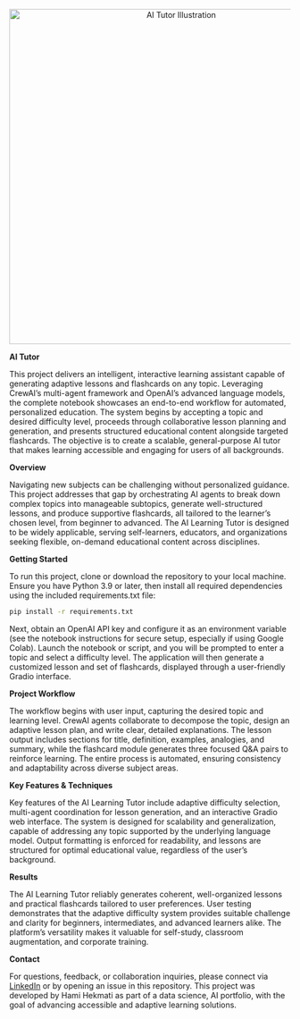 <p align="center">
  <img src="https://epe.brightspotcdn.com/a3/36/5d47f3024000ae9867227d35b389/ai-tutor-052023-1470419722-01.jpg" alt="AI Tutor Illustration" width="600"/>
</p>

**AI Tutor**

This project delivers an intelligent, interactive learning assistant capable of generating adaptive lessons and flashcards on any topic. Leveraging CrewAI’s multi-agent framework and OpenAI’s advanced language models, the complete notebook showcases an end-to-end workflow for automated, personalized education. The system begins by accepting a topic and desired difficulty level, proceeds through collaborative lesson planning and generation, and presents structured educational content alongside targeted flashcards. The objective is to create a scalable, general-purpose AI tutor that makes learning accessible and engaging for users of all backgrounds.

**Overview**

Navigating new subjects can be challenging without personalized guidance. This project addresses that gap by orchestrating AI agents to break down complex topics into manageable subtopics, generate well-structured lessons, and produce supportive flashcards, all tailored to the learner’s chosen level, from beginner to advanced. The AI Learning Tutor is designed to be widely applicable, serving self-learners, educators, and organizations seeking flexible, on-demand educational content across disciplines.

**Getting Started**

To run this project, clone or download the repository to your local machine. Ensure you have Python 3.9 or later, then install all required dependencies using the included requirements.txt file:

```sh
pip install -r requirements.txt
```

Next, obtain an OpenAI API key and configure it as an environment variable (see the notebook instructions for secure setup, especially if using Google Colab). Launch the notebook or script, and you will be prompted to enter a topic and select a difficulty level. The application will then generate a customized lesson and set of flashcards, displayed through a user-friendly Gradio interface.

**Project Workflow**

The workflow begins with user input, capturing the desired topic and learning level. CrewAI agents collaborate to decompose the topic, design an adaptive lesson plan, and write clear, detailed explanations. The lesson output includes sections for title, definition, examples, analogies, and summary, while the flashcard module generates three focused Q\&A pairs to reinforce learning. The entire process is automated, ensuring consistency and adaptability across diverse subject areas.

**Key Features & Techniques**

Key features of the AI Learning Tutor include adaptive difficulty selection, multi-agent coordination for lesson generation, and an interactive Gradio web interface. The system is designed for scalability and generalization, capable of addressing any topic supported by the underlying language model. Output formatting is enforced for readability, and lessons are structured for optimal educational value, regardless of the user’s background.

**Results**

The AI Learning Tutor reliably generates coherent, well-organized lessons and practical flashcards tailored to user preferences. User testing demonstrates that the adaptive difficulty system provides suitable challenge and clarity for beginners, intermediates, and advanced learners alike. The platform’s versatility makes it valuable for self-study, classroom augmentation, and corporate training.

**Contact**

For questions, feedback, or collaboration inquiries, please connect via [LinkedIn](https://www.linkedin.com/in/hamihekmati-399932154/) or by opening an issue in this repository. This project was developed by Hami Hekmati as part of a data science, AI portfolio, with the goal of advancing accessible and adaptive learning solutions.
